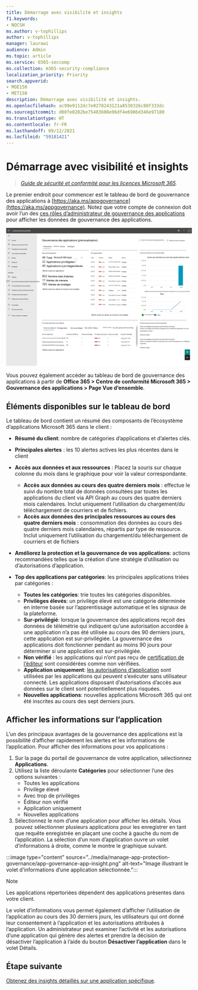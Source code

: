 ```yaml
---
title: Démarrage avec visibilité et insights
f1.keywords:
- NOCSH
ms.author: v-tophillips
author: v-tophillips
manager: laurawi
audience: Admin
ms.topic: article
ms.service: O365-seccomp
ms.collection: m365-security-compliance
localization_priority: Priority
search.appverid:
- MOE150
- MET150
description: Démarrage avec visibilité et insights.
ms.openlocfilehash: ac99e9112dc7e0278243121a8530326c88f333dc
ms.sourcegitcommit: d08fe0282be75483608e96df4e6986d346e97180
ms.translationtype: HT
ms.contentlocale: fr-FR
ms.lasthandoff: 09/12/2021
ms.locfileid: "59181421"
---
```

# <a name="get-started-with-visibility-and-insights"></a>Démarrage avec visibilité et insights

>*[Guide de sécurité et conformité pour les licences Microsoft 365](https://aka.ms/ComplianceSD).*

Le premier endroit pour commencer est le tableau de bord de gouvernance des applications à [https://aka.ms/appgovernance](https://aka.ms/appgovernance). Notez que votre compte de connexion doit avoir l’un des [ces rôles d’administrateur de gouvernance des applications](app-governance-get-started.md#administrator-roles) pour afficher les données de gouvernance des applications.

![Page vue d’ensemble de la gouvernance des applications dans le Centre de conformité Microsoft 365.](..\media\manage-app-protection-governance\mapg-cc-overview.png)

Vous pouvez également accéder au tableau de bord de gouvernance des applications à partir de **Office 365 > Centre de conformité Microsoft 365 > Gouvernance des applications > Page Vue d’ensemble**.

## <a name="whats-available-on-the-dashboard"></a>Éléments disponibles sur le tableau de bord

Le tableau de bord contient un résumé des composants de l’écosystème d’applications Microsoft 365 dans le client :

- **Résumé du client**: nombre de catégories d’applications et d’alertes clés.
- **Principales alertes** : les 10 alertes actives les plus récentes dans le client
- **Accès aux données et aux ressources** : Placez la souris sur chaque colonne du mois dans le graphique pour voir la valeur correspondante.
  - **Accès aux données au cours des quatre derniers mois** : effectue le suivi du nombre total de données consultées par toutes les applications du client via API Graph au cours des quatre derniers mois calendaires. Inclut uniquement l’utilisation du chargement/du téléchargement de courriers et de fichiers.
  - **Accès aux données des principales ressources au cours des quatre derniers mois** : consommation des données au cours des quatre derniers mois calendaires, répartis par type de ressource. Inclut uniquement l’utilisation du chargement/du téléchargement de courriers et de fichiers
- **Améliorez la protection et la gouvernance de vos applications**: actions recommandées telles que la création d’une stratégie d’utilisation ou d’autorisations d’application.
- **Top des applications par catégories**: les principales applications triées par catégories :
  
  - **Toutes les catégories**: trie toutes les catégories disponibles.
  - **Privilèges élevés**: un privilège élevé est une catégorie déterminée en interne basée sur l’apprentissage automatique et les signaux de la plateforme.
  - **Sur-privilégié**: lorsque la gouvernance des applications reçoit des données de télémétrie qui indiquent qu’une autorisation accordée à une application n’a pas été utilisée au cours des 90 derniers jours, cette application est sur-privilégiée. La gouvernance des applications doit fonctionner pendant au moins 90 jours pour déterminer si une application est sur-privilégiée.  
  - **Non vérifié** : les applications qui n’ont pas reçu de [certification de l’éditeur](/azure/active-directory/develop/publisher-verification-overview) sont considérées comme non vérifiées.
  - **Application uniquement**: [les autorisations d’application](/azure/active-directory/develop/v2-permissions-and-consent#permission-types) sont utilisées par les applications qui peuvent s’exécuter sans utilisateur connecté. Les applications disposant d’autorisations d’accès aux données sur le client sont potentiellement plus risquées.
  - **Nouvelles applications**: nouvelles applications Microsoft 365 qui ont été inscrites au cours des sept derniers jours.  

## <a name="view-app-insights"></a>Afficher les informations sur l’application

L’un des principaux avantages de la gouvernance des applications est la possibilité d’afficher rapidement les alertes et les informations de l’application. Pour afficher des informations pour vos applications :

1. Sur la page du portail de gouvernance de votre application, sélectionnez **Applications**.
1. Utilisez la liste déroulante **Catégories** pour sélectionner l’une des options suivantes :
    - Toutes les applications
    - Privilège élevé
    - Avec trop de privilèges
    - Éditeur non vérifié
    - Application uniquement
    - Nouvelles applications
1. Sélectionnez le nom d’une application pour afficher les détails. Vous pouvez sélectionner plusieurs applications pour les enregistrer en tant que requête enregistrée en plaçant une coche à gauche du nom de l’application. La sélection d’un nom d’application ouvre un volet d’informations à droite, comme le montre le graphique suivant.

:::image type="content" source="../media/manage-app-protection-governance/app-governance-app-insight.png" alt-text="Image illustrant le volet d’informations d’une application sélectionnée.":::

> [!NOTE]
> Les applications répertoriées dépendent des applications présentes dans votre client.

Le volet d’informations vous permet également d’afficher l’utilisation de l’application au cours des 30 derniers jours, les utilisateurs qui ont donné leur consentement à l’application et les autorisations attribuées à l’application. Un administrateur peut examiner l’activité et les autorisations d’une application qui génère des alertes et prendre la décision de désactiver l’application à l’aide du bouton **Désactiver l’application** dans le volet Détails.

## <a name="next-step"></a>Étape suivante

[Obtenez des insights détaillés sur une application spécifique](app-governance-visibility-insights-view-apps.md).
